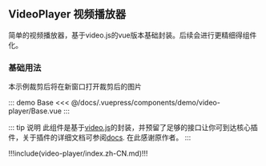 ## VideoPlayer 视频播放器

简单的视频播放器，基于video.js的vue版本基础封装。后续会进行更精细得组件化。

### 基础用法

本示例裁剪后将在新窗口打开裁剪后的图片

::: demo Base
<<< @/docs/.vuepress/components/demo/video-player/Base.vue
:::

<!-- ### 使用视频指定帧作为预览图

::: demo frame-poster
<<< @/docs/.vuepress/components/demo/video-player/frame-poster.vue
::: -->

::: tip 说明
此组件是基于[video.js](https://www.npmjs.com/package/video.js)的封装，并预留了足够的接口让你可到达核心插件，关于插件的详细文档可参阅[docs](https://docs.videojs.com/). 在此感谢原作者。
:::


!!!include(video-player/index.zh-CN.md)!!!